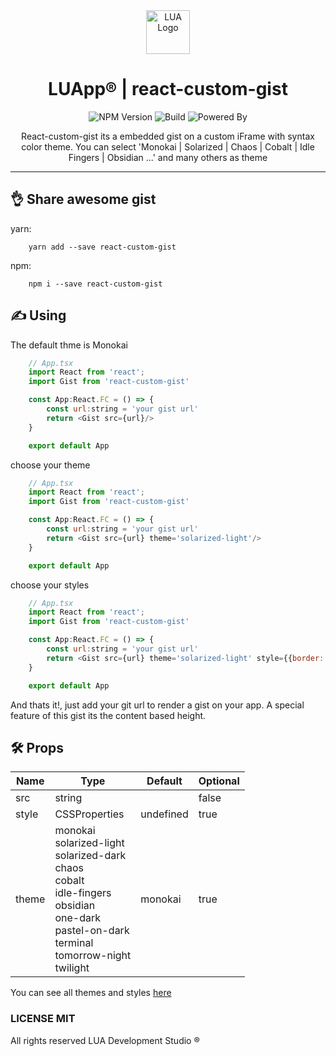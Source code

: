 <div align="center">
<img src='https://blog.wearelua.com/images/general/logo.png' title='LUA Logo' height='70' />
<h1>LUApp® | react-custom-gist</h1>
<img src='https://img.shields.io/npm/v/react-custom-gist?style=for-the-badge' title='NPM Version'/>

<img src='https://img.shields.io/badge/LUABuild-react-green?style=for-the-badge' title='Build'/>

<img src='https://img.shields.io/badge/PoweredBy-LUADevStudio-blue?style=for-the-badge' title='Powered By'/>

<p>React-custom-gist its a embedded gist on a custom iFrame with syntax color theme. You can select 'Monokai | Solarized | Chaos | Cobalt | Idle Fingers | Obsidian ...' and many others as theme</p>
</div>

----

## 👌 Share awesome gist

yarn:
```
    yarn add --save react-custom-gist
```

npm:
```
    npm i --save react-custom-gist
```

## ✍️ Using
The default thme is Monokai
```javascript
    // App.tsx
    import React from 'react';
    import Gist from 'react-custom-gist'

    const App:React.FC = () => {
        const url:string = 'your gist url'
        return <Gist src={url}/>
    }

    export default App
```

choose your theme

```javascript
    // App.tsx
    import React from 'react';
    import Gist from 'react-custom-gist'

    const App:React.FC = () => {
        const url:string = 'your gist url'
        return <Gist src={url} theme='solarized-light'/>
    }

    export default App
```
choose your styles

```javascript
    // App.tsx
    import React from 'react';
    import Gist from 'react-custom-gist'

    const App:React.FC = () => {
        const url:string = 'your gist url'
        return <Gist src={url} theme='solarized-light' style={{border:'none'}}/>
    }

    export default App
```
And thats it!, just add your git url to render a gist on your app.
A special feature of this gist its the content based height.

## 🛠 Props

| Name  | Type                                                                                                                                                                | Default   | Optional |
|-------|---------------------------------------------------------------------------------------------------------------------------------------------------------------------|-----------|----------|
| src   | string                                                                                                                                                              |           | false    |
| style | CSSProperties                                                                                                                                                       | undefined | true     |
| theme | monokai<br>solarized-light<br>solarized-dark<br>chaos<br>cobalt<br>idle-fingers<br>obsidian<br>one-dark<br>pastel-on-dark<br>terminal<br>tomorrow-night<br>twilight | monokai   | true     |

You can see all themes and styles [here](https://lonekorean.github.io/gist-syntax-themes/)

### LICENSE MIT
All rights reserved LUA Development Studio ®

